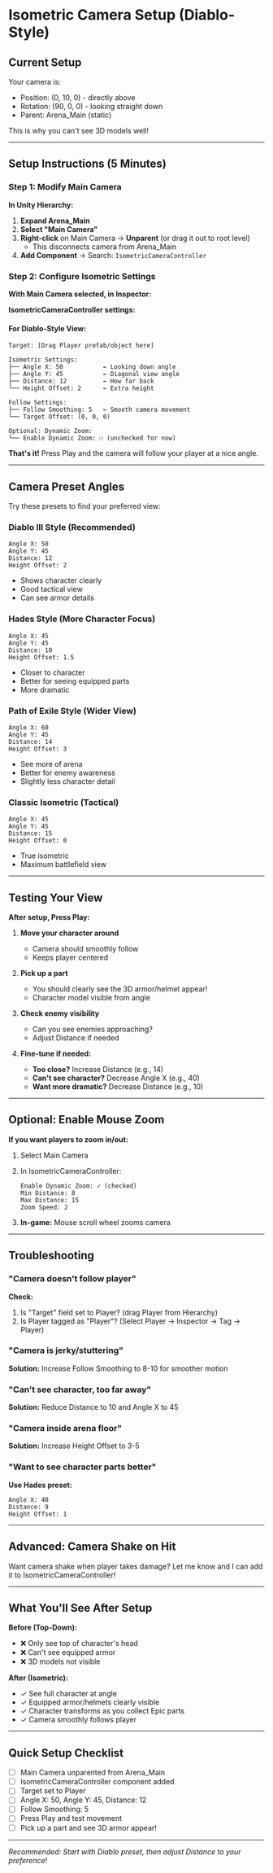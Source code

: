 # Isometric Camera Setup (Diablo-Style)

## Current Setup
Your camera is:
- Position: (0, 10, 0) - directly above
- Rotation: (90, 0, 0) - looking straight down
- Parent: Arena_Main (static)

This is why you can't see 3D models well!

---

## Setup Instructions (5 Minutes)

### Step 1: Modify Main Camera

**In Unity Hierarchy:**

1. **Expand Arena_Main**
2. **Select "Main Camera"**
3. **Right-click** on Main Camera → **Unparent** (or drag it out to root level)
   - This disconnects camera from Arena_Main
4. **Add Component** → Search: `IsometricCameraController`

### Step 2: Configure Isometric Settings

**With Main Camera selected, in Inspector:**

**IsometricCameraController settings:**

#### **For Diablo-Style View:**
```
Target: [Drag Player prefab/object here]

Isometric Settings:
├── Angle X: 50           ← Looking down angle
├── Angle Y: 45           ← Diagonal view angle
├── Distance: 12          ← How far back
└── Height Offset: 2      ← Extra height

Follow Settings:
├── Follow Smoothing: 5   ← Smooth camera movement
└── Target Offset: (0, 0, 0)

Optional: Dynamic Zoom:
└── Enable Dynamic Zoom: ☐ (unchecked for now)
```

**That's it!** Press Play and the camera will follow your player at a nice angle.

---

## Camera Preset Angles

Try these presets to find your preferred view:

### **Diablo III Style** (Recommended)
```
Angle X: 50
Angle Y: 45
Distance: 12
Height Offset: 2
```
- Shows character clearly
- Good tactical view
- Can see armor details

### **Hades Style** (More Character Focus)
```
Angle X: 45
Angle Y: 45
Distance: 10
Height Offset: 1.5
```
- Closer to character
- Better for seeing equipped parts
- More dramatic

### **Path of Exile Style** (Wider View)
```
Angle X: 60
Angle Y: 45
Distance: 14
Height Offset: 3
```
- See more of arena
- Better for enemy awareness
- Slightly less character detail

### **Classic Isometric** (Tactical)
```
Angle X: 45
Angle Y: 45
Distance: 15
Height Offset: 0
```
- True isometric
- Maximum battlefield view

---

## Testing Your View

**After setup, Press Play:**

1. **Move your character around**
   - Camera should smoothly follow
   - Keeps player centered

2. **Pick up a part**
   - You should clearly see the 3D armor/helmet appear!
   - Character model visible from angle

3. **Check enemy visibility**
   - Can you see enemies approaching?
   - Adjust Distance if needed

4. **Fine-tune if needed:**
   - **Too close?** Increase Distance (e.g., 14)
   - **Can't see character?** Decrease Angle X (e.g., 40)
   - **Want more dramatic?** Decrease Distance (e.g., 10)

---

## Optional: Enable Mouse Zoom

**If you want players to zoom in/out:**

1. Select Main Camera
2. In IsometricCameraController:
   ```
   Enable Dynamic Zoom: ✓ (checked)
   Min Distance: 8
   Max Distance: 15
   Zoom Speed: 2
   ```

3. **In-game:** Mouse scroll wheel zooms camera

---

## Troubleshooting

### "Camera doesn't follow player"

**Check:**
1. Is "Target" field set to Player? (drag Player from Hierarchy)
2. Is Player tagged as "Player"? (Select Player → Inspector → Tag → Player)

### "Camera is jerky/stuttering"

**Solution:** Increase Follow Smoothing to 8-10 for smoother motion

### "Can't see character, too far away"

**Solution:** Reduce Distance to 10 and Angle X to 45

### "Camera inside arena floor"

**Solution:** Increase Height Offset to 3-5

### "Want to see character parts better"

**Use Hades preset:**
```
Angle X: 40
Distance: 9
Height Offset: 1
```

---

## Advanced: Camera Shake on Hit

Want camera shake when player takes damage? Let me know and I can add it to IsometricCameraController!

---

## What You'll See After Setup

**Before (Top-Down):**
- ❌ Only see top of character's head
- ❌ Can't see equipped armor
- ❌ 3D models not visible

**After (Isometric):**
- ✓ See full character at angle
- ✓ Equipped armor/helmets clearly visible
- ✓ Character transforms as you collect Epic parts
- ✓ Camera smoothly follows player

---

## Quick Setup Checklist

- [ ] Main Camera unparented from Arena_Main
- [ ] IsometricCameraController component added
- [ ] Target set to Player
- [ ] Angle X: 50, Angle Y: 45, Distance: 12
- [ ] Follow Smoothing: 5
- [ ] Press Play and test movement
- [ ] Pick up a part and see 3D armor appear!

---

*Recommended: Start with Diablo preset, then adjust Distance to your preference!*
